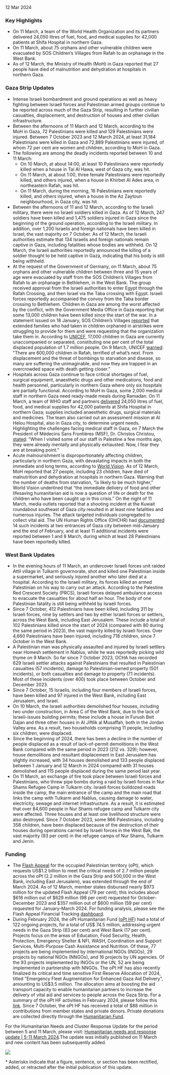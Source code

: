 12 Mar 2024 

### Key Highlights

* On 11 March, a team of the World Health Organization and its partners delivered 24,050 litres of fuel, food, and medical supplies for 42,000 patients at Shifa Hospital in northern Gaza.
* On 11 March, about 75 orphans and other vulnerable children were evacuated by SOS Children’s Villages from Rafah to an orphanage in the West Bank.
* As of 12 March, the Ministry of Health (MoH) in Gaza reported that 27 people have died of malnutrition and dehydration at hospitals in northern Gaza.

### Gaza Strip Updates

* Intense Israeli bombardment and ground operations as well as heavy fighting between Israeli forces and Palestinian armed groups continue to be reported across much of the Gaza Strip, resulting in further civilian casualties, displacement, and destruction of houses and other civilian infrastructure.
* Between the afternoons of 11 March and 12 March, according to the MoH in Gaza, 72 Palestinians were killed and 129 Palestinians were injured. Between 7 October 2023 and 12 March 2024, at least 31,184 Palestinians were killed in Gaza and 72,889 Palestinians were injured, of whom 72 per cent are women and children, according to MoH in Gaza.
* The following are among the deadly incidents reported between 10 and 11 March:  
   * On 10 March, at about 14:00, at least 10 Palestinians were reportedly killed when a house in Tal Al Hawa, west of Gaza city, was hit.  
   * On 11 March, at about 1:00, three female Palestinians were reportedly killed, and others injured, when a house in Khirbet Al Ades area, in northeastern Rafah, was hit.  
   * On 11 March, during the morning, 16 Palestinians were reportedly killed, and others injured, when a house in the Az Zaytoun neighbourhood, in Gaza city, was hit.
* Between the afternoons of 11 and 12 March, according to the Israeli military, there were no Israeli soldiers killed in Gaza. As of 12 March, 247 soldiers have been killed and 1,475 soldiers injured in Gaza since the beginning of the ground operation, according to the Israeli military. In addition, over 1,200 Israelis and foreign nationals have been killed in Israel, the vast majority on 7 October. As of 12 March, the Israeli authorities estimate that 134 Israelis and foreign nationals remain captive in Gaza, including fatalities whose bodies are withheld. On 12 March, the Israeli authorities reportedly announced the killing of a soldier thought to be held captive in Gaza, indicating that his body is still being withheld.
* At the request of the Government of Germany, on 11 March, about 75 orphans and other vulnerable children between three and 15 years of age were evacuated by staff from the SOS Children’s Villages from Rafah to an orphanage in Bethlehem, in the West Bank. The group received approval from the Israeli authorities to enter Egypt through the Rafah Crossing, and then Israel via the Taba crossing with Egypt. Israeli forces reportedly accompanied the convoy from the Taba border crossing to Bethlehem. Children in Gaza are among the worst affected by the conflict, with the Government Media Office in Gaza reporting that some 13,000 children have been killed since the start of the war. In a statement issued on 18 January, SOS Children’s Villages [reported](https://www.sos-childrensvillages.org/news/children-in-gaza) that extended families who had taken in children orphaned in airstrikes were struggling to provide for them and were requesting that the organization take them in. According to [UNICEF](https://www.unicef.org/press-releases/stories-loss-and-grief-least-17000-children-are-estimated-be-unaccompanied-or), 17,000 children in Gaza are currently unaccompanied or separated, constituting one per cent of the total displaced population of 1.7 million people. On 9 March, UNICEF [warned](https://twitter.com/UNICEF/status/1766510779719626848): "There are 600,000 children in Rafah, terrified of what’s next. From displacement and the threat of bombings to starvation and disease, so many are suffering the unimaginable, and now they are trapped in an overcrowded space with death getting closer.”
* Hospitals across Gaza continue to face critical shortages of fuel, surgical equipment, anaesthetic drugs and other medications, food and health personnel, particularly in northern Gaza where only six hospitals are partially functional. According to MoH in Gaza, some 2,000 medical staff in northern Gaza need ready-made meals during Ramadan. On 11 March, a team of WHO staff and partners [delivered](https://x.com/DrTedros/status/1767283165448552761?s=20) 24,050 litres of fuel, food, and medical supplies for 42,000 patients at Shifa Hospital in northern Gaza; supplies included anaesthetic drugs, surgical materials and medicines. The team also carried out an assessment mission at Al Helou Hospital, also in Gaza city, to determine urgent needs. Highlighting the challenges facing medical staff in Gaza, on 7 March the President of Médecins Sans Frontières (MSF), Dr. Christos Christou, [stated](https://www.msf.org/msf-president-calls-un-member-states-take-urgent-action-gaza): “When I visited some of our staff in Palestine a few months ago, they were already mentally and physically exhausted. Now, I fear they are at breaking point.”
* Acute malnourishment is disproportionately affecting children, particularly in northern Gaza, with devastating impacts in both the immediate and long terms, according to [World Vision](https://reliefweb.int/report/occupied-palestinian-territory/children-starving-death-grave-concern-world-vision-uk-says?utm%5Fsource=rw-subscriptions&utm%5Fmedium=email&utm%5Fcampaign=country%5Fupdates%5F180). As of 12 March, MoH reported that 27 people, including 23 children, have died of malnutrition and dehydration at hospitals in northern Gaza. Warning that the number of deaths from starvation, “is likely to be much higher,” World Vision underlined that “the immediate delivery of food and other lifesaving humanitarian aid is now a question of life or death for the children who have been caught up in this crisis.” On the night of 11 March, media outlets reported that a shooting incident at the Kuwait roundabout southeast of Gaza city resulted in at least nine fatalities and numerous injuries. The attack targeted individuals congregated to collect vital aid. The UN Human Rights Office (OHCHR) had [documented](https://reliefweb.int/report/occupied-palestinian-territory/un-human-rights-office-opt-un-human-rights-office-strongly-deplores-killing-least-112-palestinians-during-food-aid-distribution-gaza-city-enar) 14 such incidents at two entrances of Gaza city between mid-January and the end of February, and at least 11 additional incidents were reported between 1 and 8 March, during which at least 28 Palestinians have been reportedly killed.

### West Bank Updates

* In the evening hours of 11 March, an undercover Israeli forces unit raided Attil village in Tulkarm governorate, shot and killed one Palestinian inside a supermarket, and seriously injured another who later died at a hospital. According to the Israeli military, its forces killed an armed Palestinian on his way to carry out an attack. According to the Palestine Red Crescent Society (PRCS), Israeli forces delayed ambulance access to evacuate the casualties for about half an hour. The body of one Palestinian fatality is still being withheld by Israeli forces.
* Since 7 October, 412 Palestinians have been killed, including 311 by Israeli forces, nine by settlers and two by either Israeli forces or settlers, across the West Bank, including East Jerusalem. These include a total of 102 Palestinians killed since the start of 2024 (compared with 80 during the same period in 2023), the vast majority killed by Israeli forces. Over 4,660 Palestinians have been injured, including 718 children, since 7 October in the West Bank.
* A Palestinian man was physically assaulted and injured by Israeli settlers near Homesh settlement in Nablus, while he was reportedly picking wild thyme on 9 March. So far since 7 October 2023, OCHA has recorded 629 Israeli settler attacks against Palestinians that resulted in Palestinian casualties (57 incidents), damage to Palestinian-owned property (501 incidents), or both casualties and damage to property (71 incidents). Most of these incidents (over 400) took place between October and December 2023.
* Since 7 October, 15 Israelis, including four members of Israeli forces, have been killed and 97 injured in the West Bank, including East Jerusalem, and Israel.
* On 10 March, the Israeli authorities demolished four houses, including two under construction, in Area C of the West Bank, due to the lack of Israeli-issues building permits; these include a house in Furush Beit Dajan and three other houses in Al Jiftlik al Musaffah, both in the Jordan Valley area. As a result, two households comprising 11 people, including six children, were displaced.
* Since the beginning of 2024, there has been a decline in the number of people displaced as a result of lack-of-permit demolitions in the West Bank compared with the same period in 2023 (212 vs. 329); however, house demolitions and resultant displacement in East Jerusalem has slightly increased, with 34 houses demolished and 133 people displaced between 1 January and 12 March in 2024 compared with 31 houses demolished and 115 people displaced during the same period last year.
* On 11 March, an exchange of fire took place between Israeli forces and Palestinians, who threw pipe bombs during a raid by Israeli forces in Nur Shams Refugee Camp in Tulkarm city. Israeli forces bulldozed roads inside the camp, the main entrance of the camp and the main road that links the camp with Tulkarm and Nablus, causing damage to water, electricity, sewage and internet infrastructure. As a result, it is estimated that over 84,600 people in Nur Shams refugee camp and Tulkarm city were affected. Three houses and at least one livelihood structure were also destroyed. Since 7 October 2023, some 866 Palestinians, including 358 children, have been displaced because of the destruction of their houses during operations carried by Israeli forces in the West Bak, the vast majority (93 per cent) in the refugee camps of Nur Shams, Tulkarm and Jenin.

### Funding

* The [Flash Appeal](https://www.ochaopt.org/content/flash-appeal-2023-extension-through-march-2024) for the occupied Palestinian territory (oPt), which requests US$1.2 billion to meet the critical needs of 2.7 million people across the oPt (2.2 million in the Gaza Strip and 500,000 in the West Bank, including East Jerusalem), was extended through the end of March 2024\. As of 12 March, member states disbursed nearly $973 million for the updated Flash Appeal (79 per cent); this includes about $616 million out of $629 million (98 per cent) requested for October-December 2023 and $357 million out of $600 million (59 per cent) requested for January-March 2024\. For funding analysis, please see the Flash Appeal Financial Tracking [dashboard](https://app.powerbi.com/view?r=eyJrIjoiZDA2NmZiNDYtNDA1Ni00Nzg4LWFkNDItNDI3YmM3ZjMyYjA4IiwidCI6IjBmOWUzNWRiLTU0NGYtNGY2MC1iZGNjLTVlYTQxNmU2ZGM3MCIsImMiOjh9).
* During February 2024, the oPt Humanitarian Fund ([oPt HF](https://www.ochaopt.org/sites/default/files/opt%5Fhumanitarian%5Fpooled%5Ffund%5Fdashboard%5FJanuary%5F2024.pdf)) had a total of 122 ongoing projects, for a total of US$ 74.5 million, addressing urgent needs in the Gaza Strip (83 per cent) and West Bank (17 per cent). Projects focus on the areas of Education, Food Security, Health, Protection, Emergency Shelter & NFI, WASH, Coordination and Support Services, Multi-Purpose Cash Assistance and Nutrition. Of these, 77 projects are being implemented by international NGOs (INGOs), 29 projects by national NGOs (NNGOs), and 16 projects by UN agencies. Of the 93 projects implemented by INGOs or the UN, 52 are being implemented in partnership with NNGOs. The oPt HF has also recently finalized its critical and time sensitive First Reserve Allocation of 2024, titled "Emergency Fleet Augmentation for Enhanced Gaza Aid Delivery", amounting to US$3.5 million. The allocation aims at boosting the aid transport capacity to enable humanitarian partners to increase the delivery of vital aid and services to people across the Gaza Strip. For a summary of the oPt HF activities in February 2024, please follow this [link](https://www.ochaopt.org/page/opt-humanitarian-fund/monthy-update). Since 7 October, the oPt HF has received a total of $88 million in contributions from member states and private donors. Private donations are collected directly through the [Humanitarian Fund](https://crisisrelief.un.org/opt-crisis).

For the Humanitarian Needs and Cluster Response Update for the period between 5 and 11 March, please visit: [Humanitarian needs and response update | 5-11 March 2024](https://www.ochaopt.org/content/humanitarian-needs-and-response-update-5-11-march-2024).The update was initially published on 11 March and new content has been subsequently added.

[ ![](/sites/default/files/styles/phone_x1_767_/public/flash-update-no3_oct_escalation-2023-opt_map1.jpg?itok=XuQheK4l)](/sites/default/files/flash-update-no3%5Foct%5Fescalation-2023-opt%5Fmap1.jpg) 

\* Asterisks indicate that a figure, sentence, or section has been rectified, added, or retracted after the initial publication of this update.